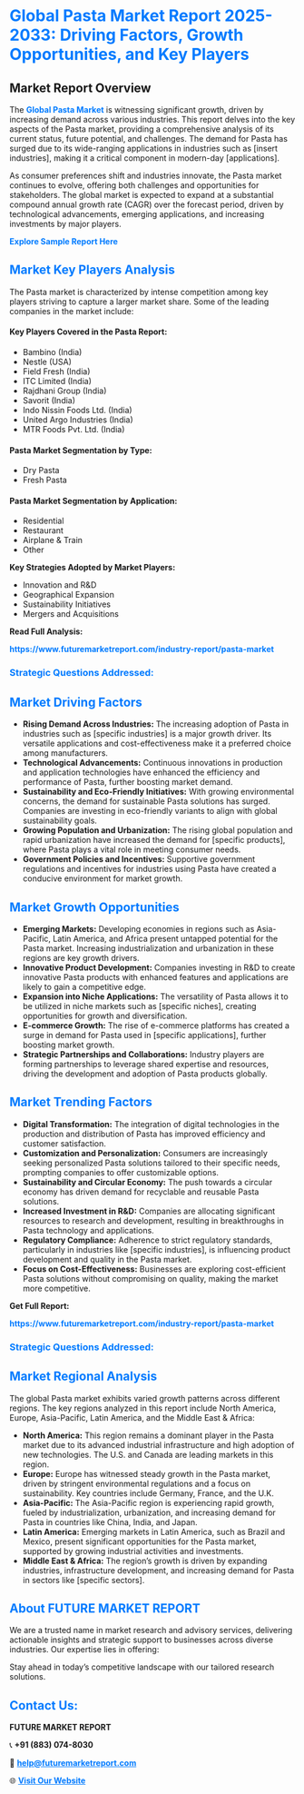 <h1 style="color: #007BFF;">Global Pasta Market Report 2025-2033: Driving Factors, Growth Opportunities, and Key Players</h1>

<section id="overview">
<h2>Market Report Overview</h2>
<p>The <a href="https://www.futuremarketreport.com/industry-report/pasta-market" style="color: #007BFF; text-decoration: none;"><strong>Global Pasta Market</strong></a> is witnessing significant growth, driven by increasing demand across various industries. This report delves into the key aspects of the Pasta market, providing a comprehensive analysis of its current status, future potential, and challenges. The demand for Pasta has surged due to its wide-ranging applications in industries such as [insert industries], making it a critical component in modern-day [applications].</p>
<p>As consumer preferences shift and industries innovate, the Pasta market continues to evolve, offering both challenges and opportunities for stakeholders. The global market is expected to expand at a substantial compound annual growth rate (CAGR) over the forecast period, driven by technological advancements, emerging applications, and increasing investments by major players.</p>
</section>

<section id="overview">
<p><a href="https://www.futuremarketreport.com/request-sample/reportId=104756" style="color: #007BFF; text-decoration: none;"><strong>Explore Sample Report Here</strong></a></p>
</section>

<section id="key-players">
<h2 style="color: #007BFF;">Market Key Players Analysis</h2>
<p>The Pasta market is characterized by intense competition among key players striving to capture a larger market share. Some of the leading companies in the market include:</p>
<h4>Key Players Covered in the Pasta Report:</h4>
<ul><li>Bambino (India)</li><li>Nestle (USA)</li><li>Field Fresh (India)</li><li>ITC Limited (India)</li><li>Rajdhani Group (India)</li><li>Savorit (India)</li><li>Indo Nissin Foods Ltd. (India)</li><li>United Argo Industries (India)</li><li>MTR Foods Pvt. Ltd. (India)</li></ul>
<h4>Pasta Market Segmentation by Type:</h4>
<ul><li>Dry Pasta</li><li>Fresh Pasta</li></ul>

<h4>Pasta Market Segmentation by Application:</h4>
<ul><li>Residential</li><li>Restaurant</li><li>Airplane &amp; Train</li><li>Other</li></ul>
<p><strong>Key Strategies Adopted by Market Players:</strong></p>
<ul>
<li>Innovation and R&D</li>
<li>Geographical Expansion</li>
<li>Sustainability Initiatives</li>
<li>Mergers and Acquisitions</li>
</ul>
</section>

<section>
<p><strong>Read Full Analysis: </strong></p><a href="https://www.futuremarketreport.com/industry-report/pasta-market" style="color: #007BFF; text-decoration: none;"><strong>https://www.futuremarketreport.com/industry-report/pasta-market</strong></a>
<h3 style="color: #007BFF;">Strategic Questions Addressed:</h3>
</section>

<section id="driving-factors">
<h2 style="color: #007BFF;">Market Driving Factors</h2>
<ul>
<li><strong>Rising Demand Across Industries:</strong> The increasing adoption of Pasta in industries such as [specific industries] is a major growth driver. Its versatile applications and cost-effectiveness make it a preferred choice among manufacturers.</li>
<li><strong>Technological Advancements:</strong> Continuous innovations in production and application technologies have enhanced the efficiency and performance of Pasta, further boosting market demand.</li>
<li><strong>Sustainability and Eco-Friendly Initiatives:</strong> With growing environmental concerns, the demand for sustainable Pasta solutions has surged. Companies are investing in eco-friendly variants to align with global sustainability goals.</li>
<li><strong>Growing Population and Urbanization:</strong> The rising global population and rapid urbanization have increased the demand for [specific products], where Pasta plays a vital role in meeting consumer needs.</li>
<li><strong>Government Policies and Incentives:</strong> Supportive government regulations and incentives for industries using Pasta have created a conducive environment for market growth.</li>
</ul>
</section>

<section id="growth-opportunities">
<h2 style="color: #007BFF;">Market Growth Opportunities</h2>
<ul>
<li><strong>Emerging Markets:</strong> Developing economies in regions such as Asia-Pacific, Latin America, and Africa present untapped potential for the Pasta market. Increasing industrialization and urbanization in these regions are key growth drivers.</li>
<li><strong>Innovative Product Development:</strong> Companies investing in R&D to create innovative Pasta products with enhanced features and applications are likely to gain a competitive edge.</li>
<li><strong>Expansion into Niche Applications:</strong> The versatility of Pasta allows it to be utilized in niche markets such as [specific niches], creating opportunities for growth and diversification.</li>
<li><strong>E-commerce Growth:</strong> The rise of e-commerce platforms has created a surge in demand for Pasta used in [specific applications], further boosting market growth.</li>
<li><strong>Strategic Partnerships and Collaborations:</strong> Industry players are forming partnerships to leverage shared expertise and resources, driving the development and adoption of Pasta products globally.</li>
</ul>
</section>

<section id="trending-factors">
<h2 style="color: #007BFF;">Market Trending Factors</h2>
<ul>
<li><strong>Digital Transformation:</strong> The integration of digital technologies in the production and distribution of Pasta has improved efficiency and customer satisfaction.</li>
<li><strong>Customization and Personalization:</strong> Consumers are increasingly seeking personalized Pasta solutions tailored to their specific needs, prompting companies to offer customizable options.</li>
<li><strong>Sustainability and Circular Economy:</strong> The push towards a circular economy has driven demand for recyclable and reusable Pasta solutions.</li>
<li><strong>Increased Investment in R&D:</strong> Companies are allocating significant resources to research and development, resulting in breakthroughs in Pasta technology and applications.</li>
<li><strong>Regulatory Compliance:</strong> Adherence to strict regulatory standards, particularly in industries like [specific industries], is influencing product development and quality in the Pasta market.</li>
<li><strong>Focus on Cost-Effectiveness:</strong> Businesses are exploring cost-efficient Pasta solutions without compromising on quality, making the market more competitive.</li>
</ul>
</section>

<section>
<p><strong>Get Full Report: </strong></p><a href="https://www.futuremarketreport.com/industry-report/pasta-market" style="color: #007BFF; text-decoration: none;"><strong>https://www.futuremarketreport.com/industry-report/pasta-market</strong></a>
<h3 style="color: #007BFF;">Strategic Questions Addressed:</h3>
</section>


<section id="regional-analysis">
<h2 style="color: #007BFF;">Market Regional Analysis</h2>
<p>The global Pasta market exhibits varied growth patterns across different regions. The key regions analyzed in this report include North America, Europe, Asia-Pacific, Latin America, and the Middle East & Africa:</p>
<ul>
<li><strong>North America:</strong> This region remains a dominant player in the Pasta market due to its advanced industrial infrastructure and high adoption of new technologies. The U.S. and Canada are leading markets in this region.</li>
<li><strong>Europe:</strong> Europe has witnessed steady growth in the Pasta market, driven by stringent environmental regulations and a focus on sustainability. Key countries include Germany, France, and the U.K.</li>
<li><strong>Asia-Pacific:</strong> The Asia-Pacific region is experiencing rapid growth, fueled by industrialization, urbanization, and increasing demand for Pasta in countries like China, India, and Japan.</li>
<li><strong>Latin America:</strong> Emerging markets in Latin America, such as Brazil and Mexico, present significant opportunities for the Pasta market, supported by growing industrial activities and investments.</li>
<li><strong>Middle East & Africa:</strong> The region’s growth is driven by expanding industries, infrastructure development, and increasing demand for Pasta in sectors like [specific sectors].</li>
</ul>
</section>

<footer>
<h2 style="color: #007BFF;">About FUTURE MARKET REPORT</h2>
<p>We are a trusted name in market research and advisory services, delivering actionable insights and strategic support to businesses across diverse industries. Our expertise lies in offering:</p>

<p>Stay ahead in today’s competitive landscape with our tailored research solutions.</p>

<h2 style="color: #007BFF;">Contact Us:</h2>
<p><strong>FUTURE MARKET REPORT</strong></p>
<p>📞 <strong>+91 (883) 074-8030</strong></p>
<p>📧 <strong><a href="mailto:help@futuremarketreport.com" style="color: #007BFF;">help@futuremarketreport.com</a></strong></p>
<p>🌐 <strong><a href="https://www.futuremarketreport.com/" style="color: #007BFF;">Visit Our Website</a></strong></p>
</footer>